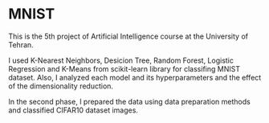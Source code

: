# MNIST

This is the 5th project of Artificial Intelligence course at the University of Tehran.

I used K-Nearest Neighbors, Desicion Tree, Random Forest, Logistic Regression and K-Means from scikit-learn library for classifing MNIST dataset. Also, I analyzed each model and its hyperparameters and the effect of the dimensionality reduction.

In the second phase, I prepared the data using data preparation methods and classified CIFAR10 dataset images.
